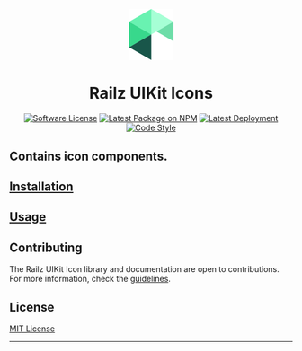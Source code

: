 <p align="center">
  <a href="https://railz.ai/" rel="noopener" target="_blank"><img width="80" src="../../../docs/assets/images/railz-logo.svg" alt="MUI logo"></a>
</p>

<h1 align="center">Railz UIKit Icons</h1>


<p align="center">
  <a href="https://github.com/railz-ai/railz-uikit/blob/master/LICENSE"><img src="https://img.shields.io/npm/l/@railzai/railz-icons" alt="Software License"/></a>
  <a href="https://www.npmjs.com/package/@railzai/railz-icons"><img src="https://img.shields.io/npm/v/@railzai/railz-icons/latest.svg" alt="Latest Package on NPM"/></a>
  <a href="https://github.com/railz-ai/railz-uikit/actions/workflows/publish.yml"><img src="https://github.com/railz-ai/railz-uikit/actions/workflows/publish.yml/badge.svg" alt="Latest Deployment"/></a>
  <a href="https://stenciljs.com/docs/style-guide">
          <img src="https://img.shields.io/badge/code_style-stencil/stylelint/prettier-5851ff.svg?style=flat-square" alt="Code Style" />
      </a>
</p>
<h2>Contains icon components.</h2>



## [Installation](../../INSTALLATION.md)


## [Usage](../../USAGE.md)

## Contributing

The Railz UIKit Icon library and documentation are open to contributions. For more information, check
the [guidelines](../../../CONTRIBUTING.md).

## License

[MIT License](../../../LICENSE)

---
